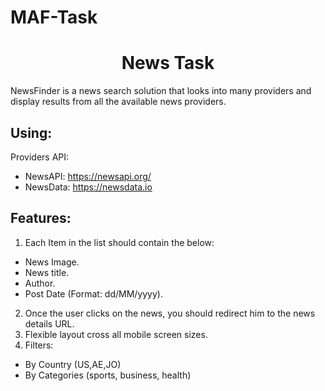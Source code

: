 # MAF-Task

<H1 align="center">News Task</H1>

NewsFinder is a news search solution that looks into many providers and display
results from all the available news providers.

## Using:
Providers API:
- NewsAPI: https://newsapi.org/
- NewsData: https://newsdata.io


## Features:
1) Each Item in the list should contain the below:
- News Image.
- News title.
- Author.
- Post Date (Format: dd/MM/yyyy).
2) Once the user clicks on the news, you should redirect him to the news details
URL.
3) Flexible layout cross all mobile screen sizes.
4) Filters:
- By Country (US,AE,JO)
- By Categories (sports, business, health)
